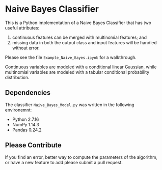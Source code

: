# Naive Bayes Classifier  
This is a Python implementation of a Naive Bayes Classifier that has two useful attributes:  
  
1. continuous features can be merged with multinomial features; and  
2. missing data in both the output class and input features will be handled without error.  
  
Please see the file `Example_Naive_Bayes.ipynb` for a walkthrough.  
  
Continuous variables are modeled with a conditional linear Gaussian, while multinomial variables are modeled with a tabular conditional probability distribution. 
  
## Dependencies   
The classifier `Naive_Bayes_Model.py` was written in the following environemnt:  
* Python 2.7.16  
* NumPy 1.14.3  
* Pandas 0.24.2  
  
  
## Please Contribute  
If you find an error, better way to compute the parameters of the algorithm, or have a new feature to add please submit a pull request.  
